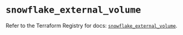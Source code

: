 # `snowflake_external_volume`

Refer to the Terraform Registry for docs: [`snowflake_external_volume`](https://registry.terraform.io/providers/snowflake-labs/snowflake/1.0.1/docs/resources/external_volume).
